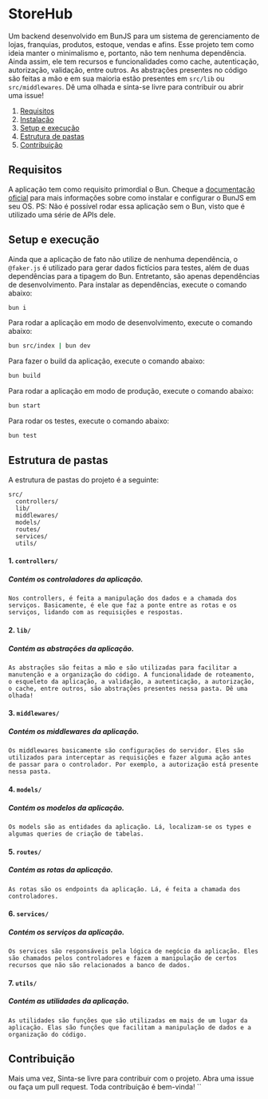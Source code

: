 # StoreHub

Um backend desenvolvido em BunJS para um sistema de gerenciamento de lojas, franquias, produtos, estoque, vendas e afins. Esse projeto tem como ideia manter o minimalismo e, portanto, não tem nenhuma dependência. Ainda assim, ele tem recursos e funcionalidades como cache, autenticação, autorização, validação, entre outros. As abstrações presentes no código são feitas a mão e em sua maioria estão presentes em `src/lib` ou `src/middlewares`. Dê uma olhada e sinta-se livre para contribuir ou abrir uma issue!
1. [Requisitos](#requisitos)
2. [Instalação](#instalação)
3. [Setup e execução](#setup-e-execução)
4. [Estrutura de pastas](#estrutura-de-pastas)
5. [Contribuição](#contribuição)
## Requisitos
A aplicação tem como requisito primordial o Bun. Cheque a [documentação oficial](https://bunjs.dev) para mais informações sobre como instalar e configurar o BunJS em seu OS. 
PS: Não é possível rodar essa aplicação sem o Bun, visto que é utilizado uma série de APIs dele.

## Setup e execução
Ainda que a aplicação de fato não utilize de nenhuma dependência, o `@faker.js` é utilizado para gerar dados fictícios para testes, além de duas dependências para a tipagem do Bun. Entretanto, são apenas dependências de desenvolvimento. Para instalar as dependências, execute o comando abaixo:
```bash
bun i
```
Para rodar a aplicação em modo de desenvolvimento, execute o comando abaixo:
```bash
bun src/index | bun dev
```
Para fazer o build da aplicação, execute o comando abaixo:
```bash
bun build
```
Para rodar a aplicação em modo de produção, execute o comando abaixo:
```bash
bun start
```
Para rodar os testes, execute o comando abaixo:
```bash
bun test
```

## Estrutura de pastas
A estrutura de pastas do projeto é a seguinte:
```
src/
  controllers/
  lib/
  middlewares/
  models/
  routes/
  services/
  utils/
```
####  1. `controllers/`
##### Contém os controladores da aplicação.
    Nos controllers, é feita a manipulação dos dados e a chamada dos serviços. Basicamente, é ele que faz a ponte entre as rotas e os serviços, lidando com as requisições e respostas.
####  2. `lib/`
##### Contém as abstrações da aplicação.
    As abstrações são feitas a mão e são utilizadas para facilitar a manutenção e a organização do código. A funcionalidade de roteamento, o esqueleto da aplicação, a validação, a autenticação, a autorização, o cache, entre outros, são abstrações presentes nessa pasta. Dê uma olhada!
####  3. `middlewares/`
##### Contém os middlewares da aplicação.
    Os middlewares basicamente são configurações do servidor. Eles são utilizados para interceptar as requisições e fazer alguma ação antes de passar para o controlador. Por exemplo, a autorização está presente nessa pasta.
####  4. `models/`
##### Contém os modelos da aplicação.
    Os models são as entidades da aplicação. Lá, localizam-se os types e algumas queries de criação de tabelas.
####  5. `routes/`
##### Contém as rotas da aplicação.
    As rotas são os endpoints da aplicação. Lá, é feita a chamada dos controladores.
####  6. `services/`
##### Contém os serviços da aplicação.
    Os services são responsáveis pela lógica de negócio da aplicação. Eles são chamados pelos controladores e fazem a manipulação de certos recursos que não são relacionados a banco de dados.
####  7. `utils/`
##### Contém as utilidades da aplicação.
    As utilidades são funções que são utilizadas em mais de um lugar da aplicação. Elas são funções que facilitam a manipulação de dados e a organização do código.


## Contribuição
Mais uma vez, Sinta-se livre para contribuir com o projeto. Abra uma issue ou faça um pull request. Toda contribuição é bem-vinda! 
``